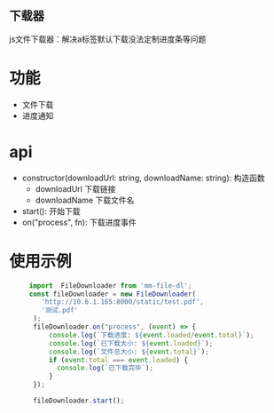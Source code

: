 ## 下载器

js文件下载器：解决a标签默认下载没法定制进度条等问题

# 功能

- 文件下载
- 进度通知

# api
 - constructor(downloadUrl: string, downloadName: string): 构造函数
 	-  downloadUrl 下载链接
	- downloadName 下载文件名
 - start(): 开始下载
 - on("process", fn): 下载进度事件
 
# 使用示例
````javascript
     import  FileDownloader from 'mm-file-dl';
     const fileDownloader = new FileDownloader(
        'http://10.6.1.165:8000/static/test.pdf',
        '测试.pdf'
      );
      fileDownloader.on("process", (event) => {
          console.log(`下载进度: ${event.loaded/event.total}`);
          console.log(`已下载大小: ${event.loaded}`);
          console.log(`文件总大小: ${event.total}`);
          if (event.total === event.loaded) {
            console.log(`已下载完毕`); 
          }
      });

      fileDownloader.start();
````

